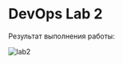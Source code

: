 # DevOps Lab 2

Результат выполнения работы:

![lab2](https://github.com/user-attachments/assets/448e6947-63e9-4d2e-8a0b-8fc4859971cb)
